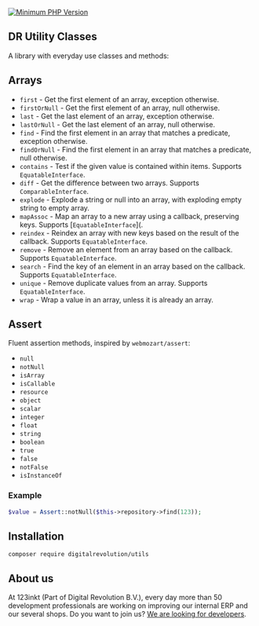 [![Minimum PHP Version](https://img.shields.io/badge/php-%3E%3D%208.1-8892BF)](https://php.net/)

## DR Utility Classes

A library with everyday use classes and methods:

## Arrays

- `first` - Get the first element of an array, exception otherwise.
- `firstOrNull` - Get the first element of an array, null otherwise.
- `last` - Get the last element of an array, exception otherwise.
- `lastOrNull` - Get the last element of an array, null otherwise.
- `find` - Find the first element in an array that matches a predicate, exception otherwise.
- `findOrNull` - Find the first element in an array that matches a predicate, null otherwise.
- `contains` - Test if the given value is contained within items. Supports `EquatableInterface`.
- `diff` - Get the difference between two arrays. Supports `ComparableInterface`.
- `explode` - Explode a string or null into an array, with exploding empty string to empty array.
- `mapAssoc` - Map an array to a new array using a callback, preserving keys. Supports [`EquatableInterface`](.
- `reindex` - Reindex an array with new keys based on the result of the callback. Supports `EquatableInterface`.
- `remove` - Remove an element from an array based on the callback. Supports `EquatableInterface`.
- `search` - Find the key of an element in an array based on the callback. Supports `EquatableInterface`.
- `unique` - Remove duplicate values from an array. Supports `EquatableInterface`.
- `wrap` - Wrap a value in an array, unless it is already an array.

## Assert

Fluent assertion methods, inspired by `webmozart/assert`:

- `null`
- `notNull`
- `isArray`
- `isCallable`
- `resource`
- `object`
- `scalar`
- `integer`
- `float`
- `string`
- `boolean`
- `true`
- `false`
- `notFalse`
- `isInstanceOf`

### Example
```php
$value = Assert::notNull($this->repository->find(123));
```

## Installation

```shell
composer require digitalrevolution/utils
```

## About us

At 123inkt (Part of Digital Revolution B.V.), every day more than 50 development professionals are working on improving our internal ERP
and our several shops. Do you want to join us? [We are looking for developers](https://www.werkenbij123inkt.nl/zoek-op-afdeling/it).
